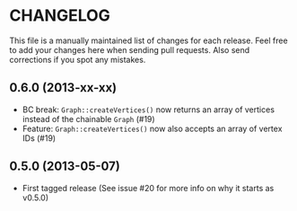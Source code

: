 # CHANGELOG

This file is a manually maintained list of changes for each release. Feel free
to add your changes here when sending pull requests. Also send corrections if
you spot any mistakes.

## 0.6.0 (2013-xx-xx)

* BC break: `Graph::createVertices()` now returns an array of vertices instead of the chainable `Graph` (#19)
* Feature: `Graph::createVertices()` now also accepts an array of vertex IDs (#19)

## 0.5.0 (2013-05-07)

* First tagged release (See issue #20 for more info on why it starts as v0.5.0)

